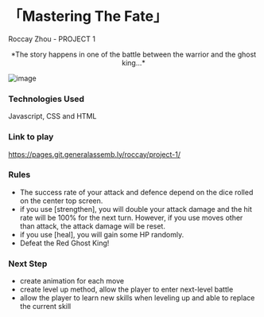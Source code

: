 # 「Mastering The Fate」

Roccay Zhou - PROJECT 1

<p align="center">
*The story happens in one of the battle between the warrior and the ghost king...*
</p>

![image](https://user-images.githubusercontent.com/28853235/174161729-6449475f-c7ef-4e2c-87f9-5d1eda583787.png)

### Technologies Used

Javascript, CSS and HTML

### Link to play

https://pages.git.generalassemb.ly/roccay/project-1/

### Rules

- The success rate of your attack and defence depend on the dice rolled on the center top screen.
- if you use [strengthen], you will double your attack damage and the hit rate will be 100% for the next turn. However, if you use moves other than attack, the attack damage will be reset.
- if you use [heal], you will gain some HP randomly.
- Defeat the Red Ghost King!

### Next Step

- create animation for each move
- create level up method, allow the player to enter next-level battle
- allow the player to learn new skills when leveling up and able to replace the current skill
